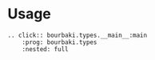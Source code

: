 # Usage

```{eval-rst}
.. click:: bourbaki.types.__main__:main
    :prog: bourbaki.types
    :nested: full
```
